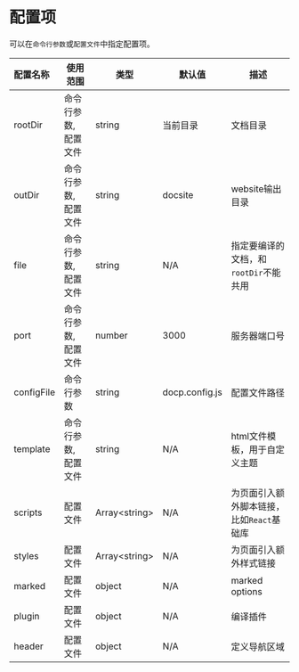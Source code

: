 # 配置项

可以在`命令行参数`或`配置文件`中指定配置项。

| 配置名称   | 使用范围             | 类型            | 默认值         | 描述                                      |
| :--------- | -------------------- | --------------- | -------------- | ----------------------------------------- |
| rootDir    | 命令行参数, 配置文件 | string          | 当前目录       | 文档目录                                  |
| outDir     | 命令行参数, 配置文件 | string          | docsite        | website输出目录                           |
| file       | 命令行参数, 配置文件 | string          | N/A            | 指定要编译的文档，和`rootDir`不能共用     |
| port       | 命令行参数, 配置文件 | number          | 3000           | 服务器端口号                              |
| configFile | 命令行参数           | string          | docp.config.js | 配置文件路径                              |
| template   | 命令行参数, 配置文件 | string          | N/A            | html文件模板，用于自定义主题              |
| scripts    | 配置文件             | Array\<string\> | N/A            | 为页面引入额外脚本链接，比如`React`基础库 |
| styles     | 配置文件             | Array\<string\> | N/A            | 为页面引入额外样式链接                    |
| marked     | 配置文件             | object          | N/A            | marked options                            |
| plugin     | 配置文件             | object          | N/A            | 编译插件                                  |
| header     | 配置文件             | object          | N/A            | 定义导航区域                              |

